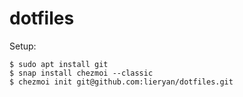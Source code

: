 # dotfiles

Setup:

    $ sudo apt install git
    $ snap install chezmoi --classic
    $ chezmoi init git@github.com:lieryan/dotfiles.git
